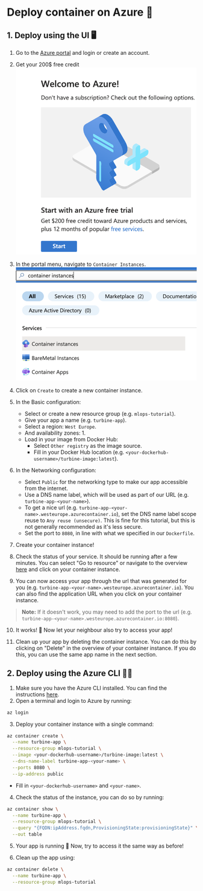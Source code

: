 # Deploy container on Azure 🚀

## 1. Deploy using the UI 🖥️

1. Go to the [Azure portal](https://portal.azure.com/) and login or create an account.
2. Get your 200$ free credit
![Alt text](../images/az-trial.png)
3. In the portal menu, navigate to `Container Instances`.
![Alt text](../images/az-aci-navigation.png)
4. Click on `Create` to create a new container instance.
5. In the Basic configuration:
   - Select or create a new resource group (e.g. `mlops-tutorial`).
   - Give your app a name (e.g. `turbine-app`).
   - Select a region: `West Europe`.
   - And availability zones: 1.
   - Load in your image from Docker Hub:
     - Select `Other registry` as the image source.
     - Fill in your Docker Hub location (e.g. `<your-dockerhub-username>/turbine-image:latest`).

6. In the Networking configuration: 
    - Select `Public` for the networking type to make our app accessible from the internet.
    - Use a DNS name label, which will be used as part of our URL (e.g. `turbine-app-<your-name>`).
    - To get a nice url (e.g. `turbine-app-<your-name>.westeurope.azurecontainer.io`), set the DNS name label scope reuse to `Any reuse (unsecure)`. This is fine for this tutorial, but this is not generally recommended as it's less secure.
    - Set the port to `8080`, in line with what we specified in our `Dockerfile`.

7. Create your container instance!

8. Check the status of your service. It should be running after a few minutes. You can select "Go to resource" or navigate to the overview [here](https://portal.azure.com/#view/HubsExtension/BrowseResource/resourceType/Microsoft.ContainerInstance%2FcontainerGroups) and click on your container instance.

9. You can now access your app through the url that was generated for you (e.g. `turbine-app-<your-name>.westeurope.azurecontainer.io`). You can also find the application URL when you click on your container instance. 

> **Note:** If it doesn't work, you may need to add the port to the url (e.g. `turbine-app-<your-name>.westeurope.azurecontainer.io:8080`).

10. It works! 🎉 Now let your neighbour also try to access your app!

11.  Clean up your app by deleting the container instance. You can do this by clicking on "Delete" in the overview of your container instance. If you do this, you can use the same app name in the next section.

## 2. Deploy using the Azure CLI 🧑‍💻

1. Make sure you have the Azure CLI installed. You can find the instructions [here](https://docs.microsoft.com/en-us/cli/azure/install-azure-cli).
2. Open a terminal and login to Azure by running:
```bash
az login
```

3. Deploy your container instance with a single command:
```bash
az container create \
  --name turbine-app \
  --resource-group mlops-tutorial \
  --image <your-dockerhub-username>/turbine-image:latest \
  --dns-name-label turbine-app-<your-name> \
  --ports 8080 \
  --ip-address public
```
- Fill in `<your-dockerhub-username>` and `<your-name>`.
 

4. Check the status of the instance, you can do so by running:
```bash
az container show \
  --name turbine-app \
  --resource-group mlops-tutorial \
  --query "{FQDN:ipAddress.fqdn,ProvisioningState:provisioningState}" \
  --out table
```

5. Your app is running 🚀 Now, try to access it the same way as before!


6. Clean up the app using:
```bash
az container delete \
  --name turbine-app \
  --resource-group mlops-tutorial
```
